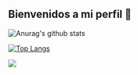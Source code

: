 ## Bienvenidos a mi perfil 👋

<!--
**VictorSosa-dev/VictorSosa-dev** is a ✨ _special_ ✨ repository because its `README.md` (this file) appears on your GitHub profile.

Here are some ideas to get you started:

- 🔭 I’m currently working on ...
- 🌱 I’m currently learning ...
- 👯 I’m looking to collaborate on ...
- 🤔 I’m looking for help with ...
- 💬 Ask me about ...
- 📫 How to reach me: ...
- 😄 Pronouns: ...
- ⚡ Fun fact: ...
-->

![Anurag's github stats](https://github-readme-stats.vercel.app/api?username=VictorSosa-dev&show_icons=true&theme=radical)

[![Top Langs](https://github-readme-stats.vercel.app/api/top-langs/?username=VictorSosa-dev&layout=compact)](https://github.com/anuraghazra/github-readme-stats)

![](https://komarev.com/ghpvc/?username=VictorSosa-dev)

